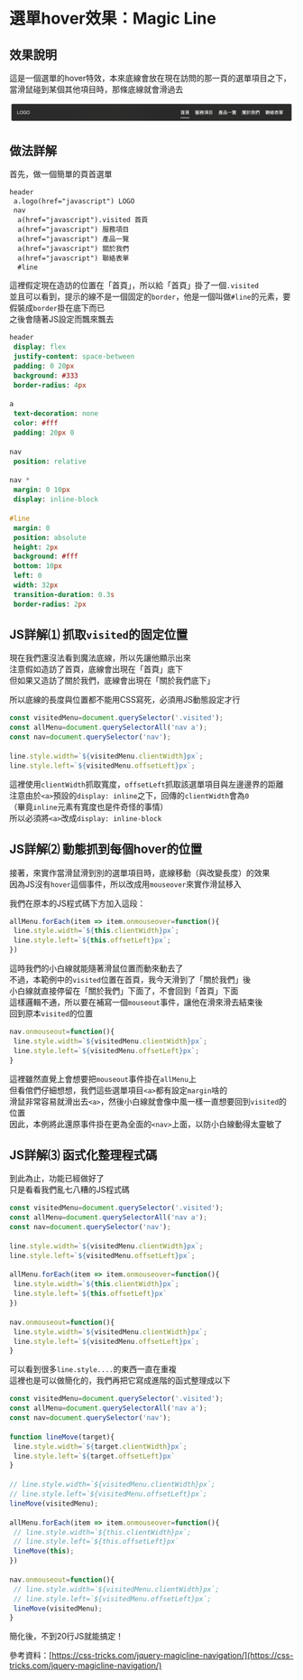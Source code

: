 # 選單hover效果：Magic Line

## 效果說明

這是一個選單的hover特效，本來底線會放在現在訪問的那一頁的選單項目之下，當滑鼠碰到某個其他項目時，那條底線就會滑過去

![](https://raw.githubusercontent.com/ianchen0419/notes/master/img/選單hover效果：Magic%20Line/01.gif)

## 做法詳解

首先，做一個簡單的頁首選單

```pug
header
 a.logo(href="javascript") LOGO
 nav
  a(href="javascript").visited 首頁
  a(href="javascript") 服務項目
  a(href="javascript") 產品一覽
  a(href="javascript") 關於我們
  a(href="javascript") 聯絡表單
  #line
```

這裡假定現在造訪的位置在「首頁」，所以給「首頁」掛了一個`.visited`  
並且可以看到，提示的線不是一個固定的`border`，他是一個叫做`#line`的元素，要假裝成`border`掛在底下而已  
之後會隨著JS設定而飄來飄去

```sass
header
 display: flex
 justify-content: space-between
 padding: 0 20px
 background: #333
 border-radius: 4px

a
 text-decoration: none
 color: #fff
 padding: 20px 0

nav
 position: relative
 
nav *
 margin: 0 10px
 display: inline-block

#line
 margin: 0
 position: absolute
 height: 2px
 background: #fff
 bottom: 10px
 left: 0
 width: 32px
 transition-duration: 0.3s
 border-radius: 2px
```

## JS詳解⑴ 抓取`visited`的固定位置

現在我們還沒法看到魔法底線，所以先讓他顯示出來  
注意假如造訪了首頁，底線會出現在「首頁」底下  
但如果又造訪了關於我們，底線會出現在「關於我們底下」    

所以底線的長度與位置都不能用CSS寫死，必須用JS動態設定才行

```javascript
const visitedMenu=document.querySelector('.visited');
const allMenu=document.querySelectorAll('nav a');
const nav=document.querySelector('nav');

line.style.width=`${visitedMenu.clientWidth}px`;
line.style.left=`${visitedMenu.offsetLeft}px`;
```

這裡使用`clientWidth`抓取寬度，`offsetLeft`抓取該選單項目與左邊邊界的距離  
注意由於`<a>`預設的`display: inline`之下，回傳的`clientWidth`會為`0`  
（畢竟`inline`元素有寬度也是件奇怪的事情）  
所以必須將`<a>`改成`display: inline-block`

## JS詳解⑵ 動態抓到每個hover的位置

接著，來實作當滑鼠滑到別的選單項目時，底線移動（與改變長度）的效果  
因為JS沒有`hover`這個事件，所以改成用`mouseover`來實作滑鼠移入    

我們在原本的JS程式碼下方加入這段：

```javascript
allMenu.forEach(item => item.onmouseover=function(){
 line.style.width=`${this.clientWidth}px`;
 line.style.left=`${this.offsetLeft}px`;
})
```

這時我們的小白線就能隨著滑鼠位置而動來動去了  
不過，本範例中的`visited`位置在首頁，我今天滑到了「關於我們」後  
小白線就直接停留在「關於我們」下面了，不會回到「首頁」下面  
這樣邏輯不通，所以要在補寫一個`mouseout`事件，讓他在滑來滑去結束後  
回到原本`visited`的位置

```javascript
nav.onmouseout=function(){
 line.style.width=`${visitedMenu.clientWidth}px`;
 line.style.left=`${visitedMenu.offsetLeft}px`;
}
```

這裡雖然直覺上會想要把`mouseout`事件掛在`allMenu`上  
但看倌們仔細想想，我們這些選單項目`<a>`都有設定`margin`啥的  
滑鼠非常容易就滑出去`<a>`，然後小白線就會像中風一樣一直想要回到`visited`的位置  
因此，本例將此還原事件掛在更為全面的`<nav>`上面，以防小白線動得太靈敏了

## JS詳解⑶ 函式化整理程式碼

到此為止，功能已經做好了  
只是看看我們亂七八糟的JS程式碼

```javascript
const visitedMenu=document.querySelector('.visited');
const allMenu=document.querySelectorAll('nav a');
const nav=document.querySelector('nav');

line.style.width=`${visitedMenu.clientWidth}px`;
line.style.left=`${visitedMenu.offsetLeft}px`;

allMenu.forEach(item => item.onmouseover=function(){
 line.style.width=`${this.clientWidth}px`;
 line.style.left=`${this.offsetLeft}px`
})

nav.onmouseout=function(){
 line.style.width=`${visitedMenu.clientWidth}px`;
 line.style.left=`${visitedMenu.offsetLeft}px`;
}
```

可以看到很多`line.style....`的東西一直在重複  
這裡也是可以做簡化的，我們再把它寫成進階的函式整理成以下

```javascript
const visitedMenu=document.querySelector('.visited');
const allMenu=document.querySelectorAll('nav a');
const nav=document.querySelector('nav');

function lineMove(target){
 line.style.width=`${target.clientWidth}px`;
 line.style.left=`${target.offsetLeft}px`
}

// line.style.width=`${visitedMenu.clientWidth}px`;
// line.style.left=`${visitedMenu.offsetLeft}px`;
lineMove(visitedMenu);

allMenu.forEach(item => item.onmouseover=function(){
 // line.style.width=`${this.clientWidth}px`;
 // line.style.left=`${this.offsetLeft}px`
 lineMove(this);
})

nav.onmouseout=function(){
 // line.style.width=`${visitedMenu.clientWidth}px`;
 // line.style.left=`${visitedMenu.offsetLeft}px`;
 lineMove(visitedMenu);
}
```

簡化後，不到20行JS就能搞定！

參考資料：[https://css-tricks.com/jquery-magicline-navigation/](https://css-tricks.com/jquery-magicline-navigation/)
